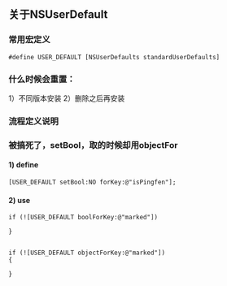 ## 关于NSUserDefault


### 常用宏定义
	#define USER_DEFAULT [NSUserDefaults standardUserDefaults]

### 什么时候会重置：
1）不同版本安装
2）删除之后再安装

### 流程定义说明



### 被搞死了，setBool，取的时候却用objectFor

#### 1) define

	[USER_DEFAULT setBool:NO forKey:@"isPingfen"];

#### 2) use
	if (![USER_DEFAULT boolForKey:@"marked"])
       
	}


	if (![USER_DEFAULT objectForKey:@"marked"])
	{
		
	}


